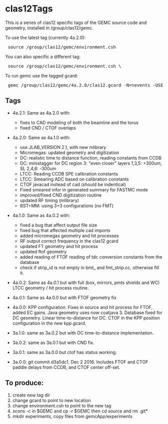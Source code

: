 # clas12Tags


This is a series of clas12 specific tags of the GEMC source code and geometry, installed in /group/clas12/gemc.

To use the latest tag (currently 4a.2.0):

<pre> source /group/clas12/gemc/environment.csh</pre>

You can also specific a different tag:

<pre> source /group/clas12/gemc/environment.csh \<tag\>  </pre>

To run gemc use the tagged gcard:

<pre> gemc /group/clas12/gemc/4a.2.0/clas12.gcard -N=nevents -USE_GUI=0 </pre>

Tags
----

- 4a.2.1: Same as 4a.2.0 with:

	- fixes to CAD modeling of both the beamline and the torus
	- fixed CND / CTOF overlaps

- 4a.2.0: Same as 4a.1.0 with:
 
  - use JLAB_VERSION 2.1, with new mlibrary
  - Micromegas: updated  geometry and digitization
  - DC: realistic time to distance function, reading constants from CCDB
  - DC: ministagger for DC region 3: "even closer" layers 1,3,5: +300um, SL 2,4,6: -300um
  - LTCC: Reading CCDB SPE calibration constants
  - LTCC: Smearing ADC based on calibration constants
  - CTOF javacad instead of cad (should be indentical)
  - Fixed smeared infor in generated summary for FASTMC mode
  - improved/fixed CND digitization routine
  - updated RF timing (mlibrary) 
  - BST+MM: using 3+3 configurations (no FMT)
  

- 4a.1.0: Same as 4a.0.2 with:

  - fixed a bug that affect output file size 
  - fixed bug that affected multiple cad imports
  - added micromegas geometry and hit processes
  - RF output correct frequency in the clas12 gcard
  - updated FT geometry and hit process
  - updated ftof geometry
  - added reading of FTOF reading of tdc conversion constants from the database
  - check if strip_id is not empty in bmt_ and fmt_strip.cc, otherwise fill it.


- 4a.0.2: Same as 4a.0.1 but with full (box, mirrors, pmts shields and WC) LTCC geometry / hit process routine.
- 4a.0.1: Same as 4a.0.0 but with FTOF geometry fix
- 4a.0.0: KPP configuration. Fixes in source and hit process for FTOF, added EC gains. Java geometry uses now coatjava 3. Database fixed for DC geometry. Linear time-to-distance for DC.
  CTOF in the KPP position configuration in the new kpp.gcard.
- 3a.1.0: same as 3a.0.2 but with DC time-to-distance implementation.
- 3a.0.2: same as 3a.0.1 but with CND fix.
- 3a.0.1: same as 3a.0.0 but ctof has status working.
- 3a.0.0: git commit d3a5dc1, Dec 2 2016. Includes FTOF and CTOF paddle delays from CCDB, and CTOF center off-set.



To produce:
-----------

1. create new tag dir
2. change gcard to point to new location
3. change environment.csh to point to the new tag
4. scons -c in $GEMC and cp -r $GEMC then cd source and rm .git*
5. mkdir experiments, copy files from gemcApp/experiments
